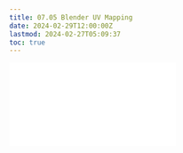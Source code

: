 ```yaml
---
title: 07.05 Blender UV Mapping
date: 2024-02-29T12:00:00Z
lastmod: 2024-02-27T05:09:37
toc: true
---
```


![Link to included file content](../../../../3d-modeling/blender/uv-mapping-blender.md)
